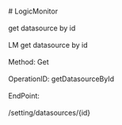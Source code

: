 <br>#     LogicMonitor</br>
<br>get datasource by id</br>
<br>LM get datasource by id</br>
<br>Method: Get</br>
<br>OperationID: getDatasourceById</br>
<br>EndPoint:</br>
<br>/setting/datasources/{id}</br>
